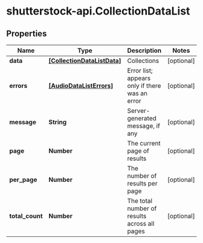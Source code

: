 # shutterstock-api.CollectionDataList

## Properties
Name | Type | Description | Notes
------------ | ------------- | ------------- | -------------
**data** | [**[CollectionDataListData]**](CollectionDataListData.md) | Collections | [optional] 
**errors** | [**[AudioDataListErrors]**](AudioDataListErrors.md) | Error list; appears only if there was an error | [optional] 
**message** | **String** | Server-generated message, if any | [optional] 
**page** | **Number** | The current page of results | [optional] 
**per_page** | **Number** | The number of results per page | [optional] 
**total_count** | **Number** | The total number of results across all pages | [optional] 


